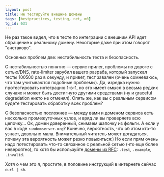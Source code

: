```yaml
---
layout: post
title: Не тестируйте внешние домены
tags: [bestpractices, testing, net, иб]
tg_id: 631
---
```

Не раз такое видел, что в тесте по интеграции с внешним API идет обращение к реальному домену. Некоторые даже при этом говорят "ачетаково".

Основных проблем две: нестабильность теста и безопасность.

С нестабильностью понятно — сервис прилег, проблемы по дороге с сетью/DNS, rate-limiter зарубил вашего разраба, который запускал тесты 100500 раз в секунду, и привет, тест завален (очень сомневаюсь, что там учитываются подобные проблемы). Да, изредка нужно протестировать интеграцию 1-в-1, но это имеет смысл в весьма редких случаях и может быть достигнуто другими средствами (ну и graceful degradation никто не отменял). Опять же, как вы с реальным сервисом будете тестировать обработку всех проблем?

С безопасностью посложнее — между вами и доменом сервиса есть несколько промежуточных узлов, и вряд ли вы проверяете всю цепочку... Ок, домен доверенный, снимаем шапочку из фольги. А если у вас в коде `randomserver.org`? Конечно, вероятность, что об этом кто-то узнает, довольно мала. Внимательный читатель может догадаться, почему эта вероятность может резко повыситься:) Но если прям очень надо потестировать что-то связанное с реальной сетью (что еще более невероятно), то хотя бы используйте [домены из RFC](https://www.rfc-editor.org/rfc/rfc2606.html#page-2): `.test`, `.example`, `.invalid`.

Хотя о чем это я, простите, в половине инструкций в интернете сейчас `curl | sh`.

